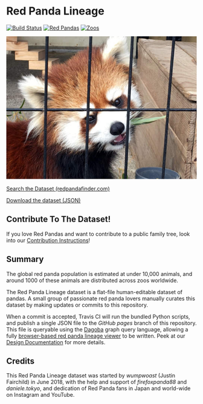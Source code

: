 # Red Panda Lineage

[![Build Status](https://travis-ci.com/wwoast/redpanda-lineage.svg?branch=master)](https://travis-ci.com/wwoast/redpanda-lineage)
[![Red Pandas](https://img.shields.io/badge/dynamic/json.svg?query=$._totals.pandas&label=red%20pandas&uri=https%3A%2F%2Fwwoast.github.io%2Fredpanda-lineage%2Fexport%2Fredpanda.json)](https://wwoast.github.io/redpanda-lineage/export/redpanda.json)
[![Zoos](https://img.shields.io/badge/dynamic/json.svg?query=$._totals.zoos&label=zoos&uri=https%3A%2F%2Fwwoast.github.io%2Fredpanda-lineage%2Fexport%2Fredpanda.json)](https://wwoast.github.io/redpanda-lineage/export/redpanda.json)

[![Kokin](https://raw.githubusercontent.com/wwoast/redpanda-lineage/master/docs/images/readme/header.jpg)](https://raw.githubusercontent.com/wwoast/redpanda-lineage/master/pandas/0011_kushiro/0023_kokin.txt)

[Search the Dataset (redpandafinder.com)](https://redpandafinder.com)

[Download the dataset (JSON)](https://wwoast.github.io/redpanda-lineage/export/redpanda.json)

## Contribute To The Dataset!

If you love Red Pandas and want to contribute to a public family tree, look into our [Contribution Instructions](https://github.com/wwoast/redpanda-lineage/blob/master/docs/INSTRUCTIONS.md)!

## Summary

The global red panda population is estimated at under 10,000 animals, and around 1000 of these animals are distributed across zoos worldwide.

The Red Panda Lineage dataset is a flat-file human-editable dataset of pandas. A small group of passionate red panda lovers manually curates this dataset by making updates or commits to this repository.

When a commit is accepted, Travis CI will run the bundled Python scripts, and publish a single JSON file to the _GitHub pages_ branch of this repository. This file is queryable using the [Dagoba](https://github.com/dxnn/dagoba) graph query language, allowing a fully [browser-based red panda lineage viewer](https://redpandafinder.com) to be written. Peek at our [Design Documentation](https://github.com/wwoast/redpanda-lineage/blob/master/docs/DESIGN.md) for more details.

## Credits

This Red Panda Lineage dataset was started by _wumpwoast_ (Justin Fairchild) in June 2018, with the help and support of _firefoxpanda88_ and _daniele.tokyo_, and dedication of Red Panda fans in Japan and world-wide on Instagram and YouTube.
